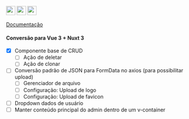<img height="25px" src="https://img.shields.io/badge/laravel-%23FF2D20.svg?style=for-the-badge&logo=laravel&logoColor=white" alt="">
<img height="25px" src="https://img.shields.io/badge/Nuxt-002E3B?style=for-the-badge&logo=nuxtdotjs&logoColor=#00DC82" alt="">
<img height="25px" src="https://wakatime.com/badge/github/jeff-silva/tevep.svg" alt="">

[Documentação](/docs/index.md)

#### Conversão para Vue 3 + Nuxt 3
- [x] Componente base de CRUD
    - [ ] Ação de deletar
    - [ ] Ação de clonar
- [ ] Conversão padrão de JSON para FormData no axios (para possibilitar upload)
    - [ ] Gerenciador de arquivo
    - [ ] Configuração: Upload de logo
    - [ ] Configuração: Upload de favicon
- [ ] Dropdown dados de usuário
- [ ] Manter conteúdo principal do admin dentro de um v-container